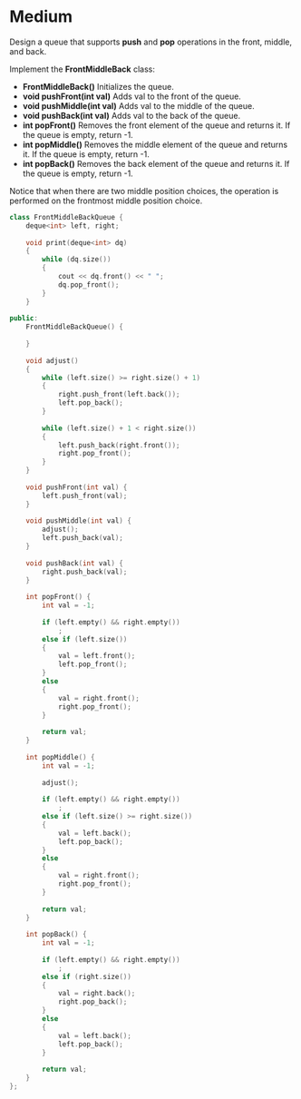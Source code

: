 # Medium

Design a queue that supports **push** and **pop** operations in the front, middle, and back.

Implement the **FrontMiddleBack** class:

- **FrontMiddleBack()** Initializes the queue.
- **void pushFront(int val)** Adds val to the front of the queue.
- **void pushMiddle(int val)** Adds val to the middle of the queue.
- **void pushBack(int val)** Adds val to the back of the queue.
- **int popFront()** Removes the front element of the queue and returns it. If the queue is empty, return -1.
- **int popMiddle()** Removes the middle element of the queue and returns it. If the queue is empty, return -1.
- **int popBack()** Removes the back element of the queue and returns it. If the queue is empty, return -1.

Notice that when there are two middle position choices, the operation is performed on the frontmost middle position choice.

```cpp
class FrontMiddleBackQueue {
    deque<int> left, right;
    
    void print(deque<int> dq)
    {
        while (dq.size())
        {
            cout << dq.front() << " ";
            dq.pop_front();
        }
    }
    
public:
    FrontMiddleBackQueue() {
        
    }
    
    void adjust()
    {
        while (left.size() >= right.size() + 1)
        {
            right.push_front(left.back());
            left.pop_back();
        }
        
        while (left.size() + 1 < right.size())
        {
            left.push_back(right.front());
            right.pop_front();
        }
    }
    
    void pushFront(int val) {
        left.push_front(val);
    }
    
    void pushMiddle(int val) {
        adjust();
        left.push_back(val);
    }
    
    void pushBack(int val) {
        right.push_back(val);
    }
    
    int popFront() {
        int val = -1;
        
        if (left.empty() && right.empty())
            ;
        else if (left.size())
        {
            val = left.front();
            left.pop_front();
        }
        else
        {
            val = right.front();
            right.pop_front();
        }
        
        return val;
    }
    
    int popMiddle() {
        int val = -1;
        
        adjust();
        
        if (left.empty() && right.empty())
            ;
        else if (left.size() >= right.size())
        {
            val = left.back();
            left.pop_back();
        }
        else
        {
            val = right.front();
            right.pop_front();
        }
        
        return val;
    }
    
    int popBack() {
        int val = -1;
        
        if (left.empty() && right.empty())
            ;
        else if (right.size())
        {
            val = right.back();
            right.pop_back();
        }
        else
        {
            val = left.back();
            left.pop_back();
        }
        
        return val;
    }
};
```
